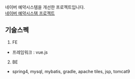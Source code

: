 네이버 예약시스템을 개선한 프로젝트입니다. \
[네이버 예약시스템 프로젝트](https://github.com/connect-boostcamp/reservation-system/tree/D_dunkirk)

## 기술스펙
1. FE
- 프레임워크 : vue.js

2. BE
- spring4, mysql, mybatis, gradle, apache tiles, jsp, tomcat9